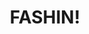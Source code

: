 ---
pid: MP187
title: FASHIN!
location_transcription: In everyone's house!
zipcode: 
outside_phl: 
neighborhood: 
age: '17'
age_range: 13-19
instagram: 
image_file_name: MP_187.jpg
proposal_transcription: 
topic: Pop Culture
topic_summary: '0'
type: Other No Form
keywords_other: 
credit: Esther-San
image_labels: 
twitter: 
facebook: 
permalink: "/monuments/mp187/"
layout: item-page
---